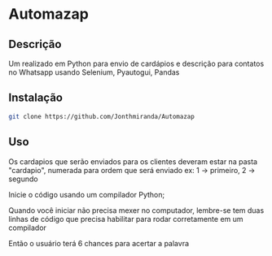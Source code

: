 # Automazap

## Descrição

Um realizado em Python para envio de cardápios e descrição para contatos no Whatsapp usando Selenium, Pyautogui, Pandas

## Instalação

```bash
git clone https://github.com/Jonthmiranda/Automazap
```

## Uso
Os cardapios que serão enviados para os clientes deveram estar na pasta "cardapio", numerada para ordem que será enviado ex: 1 -> primeiro, 2 -> segundo

Inicie o código usando um compilador Python;

Quando você iniciar não precisa mexer no computador, lembre-se tem duas linhas de código que precisa habilitar para rodar corretamente em um compilador

Então o usuário terá 6 chances para acertar a palavra
